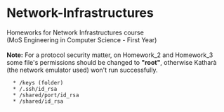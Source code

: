 # Network-Infrastructures
Homeworks for Network Infrastructures course <br />
(MoS Engineering in Computer Science - First Year) <br />
<br />
**Note:** For a protocol security matter, on Homework_2 and Homework_3 some file's permissions should be changed to **"root"**, otherwise Katharà (the network emulator used) won't run successfully. <br />

      * /keys (folder)
      * /.ssh/id_rsa
      * /shared/port/id_rsa
      * /shared/id_rsa
  
